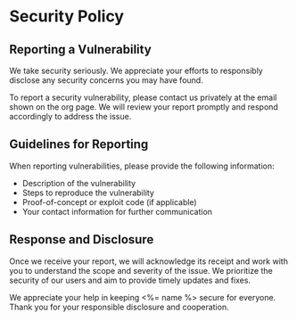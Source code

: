 # Security Policy

## Reporting a Vulnerability

We take security seriously. We appreciate your efforts to responsibly disclose any security concerns you may have found.

To report a security vulnerability, please contact us privately at the email shown on the org page. We will review your report promptly and respond accordingly to address the issue.

## Guidelines for Reporting

When reporting vulnerabilities, please provide the following information:

- Description of the vulnerability
- Steps to reproduce the vulnerability
- Proof-of-concept or exploit code (if applicable)
- Your contact information for further communication

## Response and Disclosure

Once we receive your report, we will acknowledge its receipt and work with you to understand the scope and severity of the issue. We prioritize the security of our users and aim to provide timely updates and fixes.

We appreciate your help in keeping <%= name %> secure for everyone. Thank you for your responsible disclosure and cooperation.
